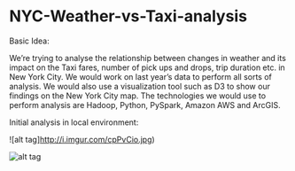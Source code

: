# NYC-Weather-vs-Taxi-analysis
Basic Idea:

We’re trying to analyse the relationship between changes in weather and its impact on the Taxi fares,
number of pick ups and drops, trip duration etc. in New York City. 
We would work on last year’s data to perform all sorts of analysis.
We would also use a visualization tool such as D3 to show our findings on the New York City map.
The technologies we would use to perform analysis are Hadoop, Python, PySpark, Amazon AWS and ArcGIS.

Initial analysis in local environment:

![alt tag]http://i.imgur.com/cpPvCio.jpg)

![alt tag](http://i.imgur.com/zZoJelI.jpg)
